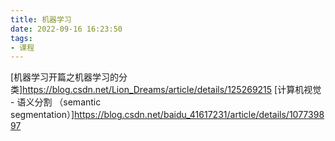 ```yaml
---
title: 机器学习
date: 2022-09-16 16:23:50
tags:
- 课程
---
```





[机器学习开篇之机器学习的分类]https://blog.csdn.net/Lion_Dreams/article/details/125269215
[计算机视觉 - 语义分割 （semantic segmentation）]https://blog.csdn.net/baidu_41617231/article/details/107739897
